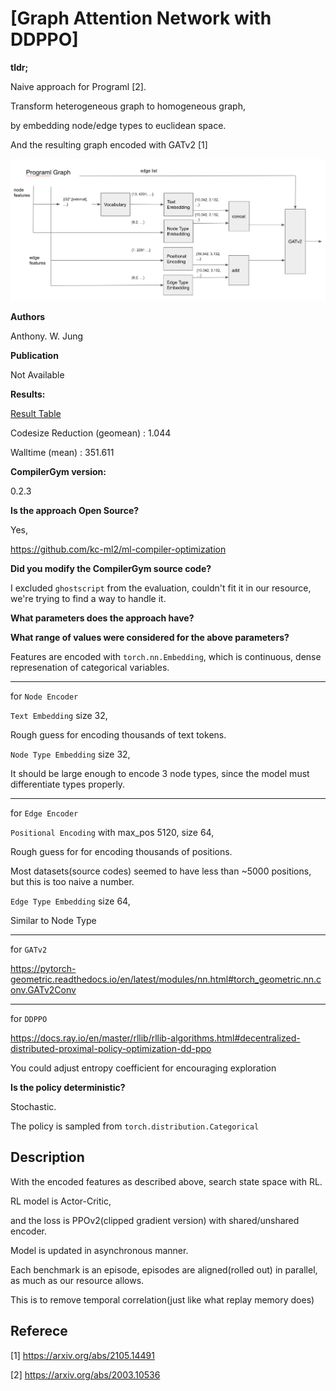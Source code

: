 # [Graph Attention Network with DDPPO]

**tldr;**

Naive approach for Programl [2].

Transform heterogeneous graph to homogeneous graph,

by embedding node/edge types to euclidean space.

And the resulting graph encoded with GATv2 [1]

![img.png](img.png)

**Authors**

Anthony. W. Jung

**Publication**

Not Available

**Results:**

[Result Table](result.csv)

Codesize Reduction (geomean)  : 1.044

Walltime (mean) : 351.611

**CompilerGym version:**

0.2.3

**Is the approach Open Source?**

Yes, 

https://github.com/kc-ml2/ml-compiler-optimization

**Did you modify the CompilerGym source code?**

I excluded `ghostscript` from the evaluation, couldn't fit it in our resource, we're trying to find a way to handle it. 

**What parameters does the approach have?**

**What range of values were considered for the above parameters?**

Features are encoded with `torch.nn.Embedding`, which is continuous, dense represenation of categorical variables. 

---

for `Node Encoder`

`Text Embedding` size 32,

Rough guess for encoding thousands of text tokens.

`Node Type Embedding` size 32,

It should be large enough to encode 3 node types, since the model must differentiate types properly.

---

for `Edge Encoder`

`Positional Encoding` with max_pos 5120, size 64,

Rough guess for for encoding thousands of positions.

Most datasets(source codes) seemed to have less than ~5000 positions, but this is too naive a number. 

`Edge Type Embedding` size 64,

Similar to Node Type


---

for `GATv2`

https://pytorch-geometric.readthedocs.io/en/latest/modules/nn.html#torch_geometric.nn.conv.GATv2Conv

---

for `DDPPO`

https://docs.ray.io/en/master/rllib/rllib-algorithms.html#decentralized-distributed-proximal-policy-optimization-dd-ppo

You could adjust entropy coefficient for encouraging exploration

**Is the policy deterministic?**

Stochastic.

The policy is sampled from `torch.distribution.Categorical`

## Description

With the encoded features as described above, search state space with RL.

RL model is Actor-Critic, 

and the loss is PPOv2(clipped gradient version) with shared/unshared encoder.

Model is updated in asynchronous manner.

Each benchmark is an episode, episodes are aligned(rolled out) in parallel, as much as our resource allows.

This is to remove temporal correlation(just like what replay memory does)

## Referece

[1] https://arxiv.org/abs/2105.14491

[2] https://arxiv.org/abs/2003.10536
